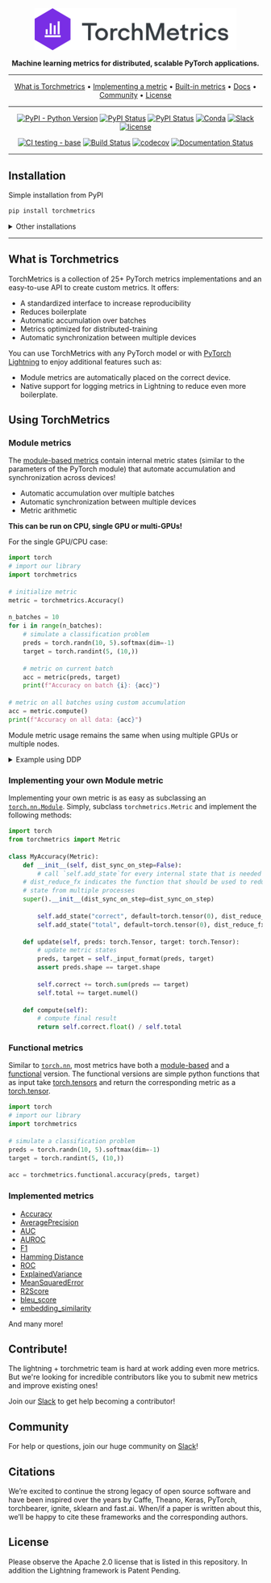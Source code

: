 <div align="center">

<img src="docs/source/_static/images/logo.png" width="400px">

**Machine learning metrics for distributed, scalable PyTorch applications.**

---

<p align="center">
  <a href="#what-is-torchmetrics">What is Torchmetrics</a> •
  <a href="#implementing-your-own-metric">Implementing a metric</a> •
  <a href="#build-in-metrics">Built-in metrics</a> •
  <a href="https://torchmetrics.readthedocs.io/en/stable/">Docs</a> •
  <a href="#community">Community</a> •
  <a href="#license">License</a>
</p>

---

[![PyPI - Python Version](https://img.shields.io/pypi/pyversions/torchmetrics)](https://pypi.org/project/torchmetrics/)
[![PyPI Status](https://badge.fury.io/py/torchmetrics.svg)](https://badge.fury.io/py/torchmetrics)
[![PyPI Status](https://pepy.tech/badge/torchmetrics)](https://pepy.tech/project/torchmetrics)
[![Conda](https://img.shields.io/conda/v/conda-forge/torchmetrics?label=conda&color=success)](https://anaconda.org/conda-forge/torchmetrics)
[![Slack](https://img.shields.io/badge/slack-chat-green.svg?logo=slack)](https://join.slack.com/t/torchmetrics/shared_invite/zt-f6bl2l0l-JYMK3tbAgAmGRrlNr00f1A)
[![license](https://img.shields.io/badge/License-Apache%202.0-blue.svg)](https://github.com/PytorchLightning/metrics/blob/master/LICENSE)

[![CI testing - base](https://github.com/PyTorchLightning/metrics/actions/workflows/ci_test-base.yml/badge.svg?branch=master&event=push)](https://github.com/PyTorchLightning/metrics/actions/workflows/ci_test-base.yml)
[![Build Status](https://dev.azure.com/PytorchLightning/Metrics/_apis/build/status/PyTorchLightning.metrics?branchName=master)](https://dev.azure.com/PytorchLightning/Metrics/_build/latest?definitionId=3&branchName=master)
[![codecov](https://codecov.io/gh/PyTorchLightning/metrics/branch/master/graph/badge.svg?token=NER6LPI3HS)](https://codecov.io/gh/PyTorchLightning/metrics)
[![Documentation Status](https://readthedocs.org/projects/torchmetrics/badge/?version=latest)](https://torchmetrics.readthedocs.io/en/latest/?badge=latest)

---

</div>


## Installation

Simple installation from PyPI
```bash
pip install torchmetrics
```

<details>
  <summary>Other installations</summary>

Install using conda
```bash
conda install torchmetrics
```

Pip from source

```bash
# with git
pip install git+https://github.com/PytorchLightning/metrics.git@master
```

Pip from archive
```bash
pip install https://github.com/PyTorchLightning/metrics/archive/master.zip
```

</details>

---

## What is Torchmetrics
TorchMetrics is a collection of 25+ PyTorch metrics implementations and an easy-to-use API to create custom metrics. It offers:

* A standardized interface to increase reproducibility
* Reduces boilerplate
* Automatic accumulation over batches
* Metrics optimized for distributed-training
* Automatic synchronization between multiple devices

You can use TorchMetrics with any PyTorch model or with [PyTorch Lightning](https://pytorch-lightning.readthedocs.io/en/stable/) to enjoy additional features such as:

* Module metrics are automatically placed on the correct device.
* Native support for logging metrics in Lightning to reduce even more boilerplate.

## Using TorchMetrics

### Module metrics

The [module-based metrics](https://pytorchlightning.github.io/metrics/references/modules.html) contain internal metric states (similar to the parameters of the PyTorch module) that automate accumulation and synchronization across devices!

* Automatic accumulation over multiple batches
* Automatic synchronization between multiple devices
* Metric arithmetic

**This can be run on CPU, single GPU or multi-GPUs!**

For the single GPU/CPU case:

``` python
import torch
# import our library
import torchmetrics

# initialize metric
metric = torchmetrics.Accuracy()

n_batches = 10
for i in range(n_batches):
    # simulate a classification problem
    preds = torch.randn(10, 5).softmax(dim=-1)
    target = torch.randint(5, (10,))

    # metric on current batch
    acc = metric(preds, target)
    print(f"Accuracy on batch {i}: {acc}")

# metric on all batches using custom accumulation
acc = metric.compute()
print(f"Accuracy on all data: {acc}")
```

Module metric usage remains the same when using multiple GPUs or multiple nodes.

<details>
  <summary>Example using DDP</summary>

``` python

import os
import torch
from torch import nn
import torch.distributed as dist
import torch.multiprocessing as mp
from torch.nn.parallel import DistributedDataParallel as DDP
import torchmetrics

def metric_ddp(rank, world_size):
    os.environ['MASTER_ADDR'] = 'localhost'
    os.environ['MASTER_PORT'] = '12355'

    # create default process group
    dist.init_process_group("gloo", rank=rank, world_size=world_size)

    # initialize model
    metric = torchmetrics.Accuracy()

    # define a model and append your metric to it
    # this allows metric states to be placed on correct accelerators when
    # .to(device) is called on the model
    model = nn.Linear(10, 10)
    model.metric = metric
    model = model.to(rank)

    # initialize DDP
    model = DDP(model, device_ids=[rank])

    n_epochs = 5
    # this shows iteration over multiple training epochs
    for n in range(n_epochs):

        # this will be replaced by a DataLoader with a DistributedSampler
        n_batches = 10
        for i in range(n_batches):
            # simulate a classification problem
            preds = torch.randn(10, 5).softmax(dim=-1)
            target = torch.randint(5, (10,))

            # metric on current batch
            acc = metric(preds, target)
            if rank == 0:  # print only for rank 0
                print(f"Accuracy on batch {i}: {acc}")

        # metric on all batches and all accelerators using custom accumulation
        # accuracy is same across both accelerators
        acc = metric.compute()
        print(f"Accuracy on all data: {acc}, accelerator rank: {rank}")

        # Reseting internal state such that metric ready for new data
        metric.reset()

    # cleanup
    dist.destroy_process_group()

if __name__ == "__main__":
    world_size = 2   # number of gpus to parallize over
    mp.spawn(metric_ddp, args=(world_size,), nprocs=world_size, join=True)

```
</details>

### Implementing your own Module metric

Implementing your own metric is as easy as subclassing an [`torch.nn.Module`](https://pytorch.org/docs/stable/generated/torch.nn.Module.html). Simply, subclass `torchmetrics.Metric`
and implement the following methods:

```python
import torch
from torchmetrics import Metric

class MyAccuracy(Metric):
    def __init__(self, dist_sync_on_step=False):
        # call `self.add_state`for every internal state that is needed for the metrics computations
	# dist_reduce_fx indicates the function that should be used to reduce
	# state from multiple processes
	super().__init__(dist_sync_on_step=dist_sync_on_step)

        self.add_state("correct", default=torch.tensor(0), dist_reduce_fx="sum")
        self.add_state("total", default=torch.tensor(0), dist_reduce_fx="sum")

    def update(self, preds: torch.Tensor, target: torch.Tensor):
        # update metric states
        preds, target = self._input_format(preds, target)
        assert preds.shape == target.shape

        self.correct += torch.sum(preds == target)
        self.total += target.numel()

    def compute(self):
        # compute final result
        return self.correct.float() / self.total
```

### Functional metrics

Similar to [`torch.nn`](https://pytorch.org/docs/stable/nn.html), most metrics have both a [module-based](https://torchmetrics.readthedocs.io/en/latest/references/modules.html) and a [functional](https://torchmetrics.readthedocs.io/en/latest/references/functional.html) version.
The functional versions are simple python functions that as input take [torch.tensors](https://pytorch.org/docs/stable/tensors.html) and return the corresponding metric as a [torch.tensor](https://pytorch.org/docs/stable/tensors.html).

``` python
import torch
# import our library
import torchmetrics

# simulate a classification problem
preds = torch.randn(10, 5).softmax(dim=-1)
target = torch.randint(5, (10,))

acc = torchmetrics.functional.accuracy(preds, target)
```

### Implemented metrics

* [Accuracy](https://torchmetrics.readthedocs.io/en/latest/references/modules.html#accuracy)
* [AveragePrecision](https://torchmetrics.readthedocs.io/en/latest/references/modules.html#averageprecision)
* [AUC](https://torchmetrics.readthedocs.io/en/latest/references/modules.html#auc)
* [AUROC](https://torchmetrics.readthedocs.io/en/latest/references/modules.html#auroc)
* [F1](https://torchmetrics.readthedocs.io/en/latest/references/modules.html#f1)
* [Hamming Distance](https://torchmetrics.readthedocs.io/en/latest/references/modules.html#hamming-distance)
* [ROC](https://torchmetrics.readthedocs.io/en/latest/references/modules.html#roc)
* [ExplainedVariance](https://torchmetrics.readthedocs.io/en/latest/references/modules.html#explainedvariance)
* [MeanSquaredError](https://torchmetrics.readthedocs.io/en/latest/references/modules.html#meansquarederror)
* [R2Score](https://torchmetrics.readthedocs.io/en/latest/references/modules.html#r2score)
* [bleu_score](https://torchmetrics.readthedocs.io/en/latest/references/functional.html#bleu-score-func)
* [embedding_similarity](https://torchmetrics.readthedocs.io/en/latest/references/functional.html#embedding-similarity-func)

And many more!

## Contribute!
The lightning + torchmetric team is hard at work adding even more metrics.
But we're looking for incredible contributors like you to submit new metrics
and improve existing ones!

Join our [Slack](https://join.slack.com/t/pytorch-lightning/shared_invite/zt-f6bl2l0l-JYMK3tbAgAmGRrlNr00f1A)
to get help becoming a contributor!

## Community
For help or questions, join our huge community on [Slack](https://join.slack.com/t/pytorch-lightning/shared_invite/zt-f6bl2l0l-JYMK3tbAgAmGRrlNr00f1A)!

## Citations
We’re excited to continue the strong legacy of open source software and have been inspired over the years by
Caffe, Theano, Keras, PyTorch, torchbearer, ignite, sklearn and fast.ai. When/if a paper is written about this,
we’ll be happy to cite these frameworks and the corresponding authors.

## License
Please observe the Apache 2.0 license that is listed in this repository. In addition
the Lightning framework is Patent Pending.
